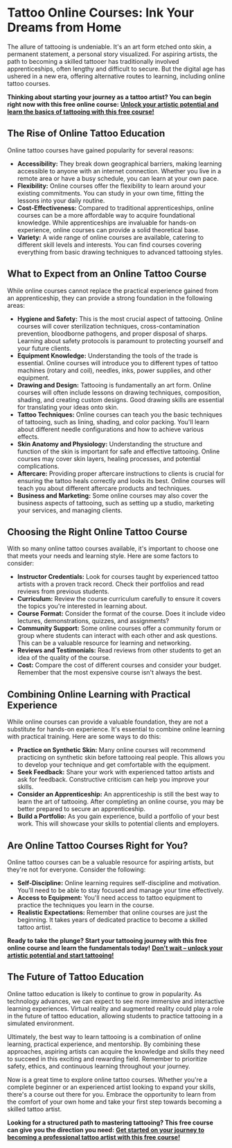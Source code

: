 # Tattoo Online Courses: Ink Your Dreams from Home

The allure of tattooing is undeniable. It's an art form etched onto skin, a permanent statement, a personal story visualized. For aspiring artists, the path to becoming a skilled tattooer has traditionally involved apprenticeships, often lengthy and difficult to secure. But the digital age has ushered in a new era, offering alternative routes to learning, including online tattoo courses.

**Thinking about starting your journey as a tattoo artist? You can begin right now with this free online course:** [**Unlock your artistic potential and learn the basics of tattooing with this free course!**](https://udemywork.com/tattoo-online-courses)

## The Rise of Online Tattoo Education

Online tattoo courses have gained popularity for several reasons:

*   **Accessibility:** They break down geographical barriers, making learning accessible to anyone with an internet connection. Whether you live in a remote area or have a busy schedule, you can learn at your own pace.
*   **Flexibility:** Online courses offer the flexibility to learn around your existing commitments. You can study in your own time, fitting the lessons into your daily routine.
*   **Cost-Effectiveness:** Compared to traditional apprenticeships, online courses can be a more affordable way to acquire foundational knowledge. While apprenticeships are invaluable for hands-on experience, online courses can provide a solid theoretical base.
*   **Variety:** A wide range of online courses are available, catering to different skill levels and interests. You can find courses covering everything from basic drawing techniques to advanced tattooing styles.

## What to Expect from an Online Tattoo Course

While online courses cannot replace the practical experience gained from an apprenticeship, they can provide a strong foundation in the following areas:

*   **Hygiene and Safety:** This is the most crucial aspect of tattooing. Online courses will cover sterilization techniques, cross-contamination prevention, bloodborne pathogens, and proper disposal of sharps. Learning about safety protocols is paramount to protecting yourself and your future clients.
*   **Equipment Knowledge:** Understanding the tools of the trade is essential. Online courses will introduce you to different types of tattoo machines (rotary and coil), needles, inks, power supplies, and other equipment.
*   **Drawing and Design:** Tattooing is fundamentally an art form. Online courses will often include lessons on drawing techniques, composition, shading, and creating custom designs. Good drawing skills are essential for translating your ideas onto skin.
*   **Tattoo Techniques:** Online courses can teach you the basic techniques of tattooing, such as lining, shading, and color packing. You'll learn about different needle configurations and how to achieve various effects.
*   **Skin Anatomy and Physiology:** Understanding the structure and function of the skin is important for safe and effective tattooing. Online courses may cover skin layers, healing processes, and potential complications.
*   **Aftercare:** Providing proper aftercare instructions to clients is crucial for ensuring the tattoo heals correctly and looks its best. Online courses will teach you about different aftercare products and techniques.
*   **Business and Marketing:** Some online courses may also cover the business aspects of tattooing, such as setting up a studio, marketing your services, and managing clients.

## Choosing the Right Online Tattoo Course

With so many online tattoo courses available, it's important to choose one that meets your needs and learning style. Here are some factors to consider:

*   **Instructor Credentials:** Look for courses taught by experienced tattoo artists with a proven track record. Check their portfolios and read reviews from previous students.
*   **Curriculum:** Review the course curriculum carefully to ensure it covers the topics you're interested in learning about.
*   **Course Format:** Consider the format of the course. Does it include video lectures, demonstrations, quizzes, and assignments?
*   **Community Support:** Some online courses offer a community forum or group where students can interact with each other and ask questions. This can be a valuable resource for learning and networking.
*   **Reviews and Testimonials:** Read reviews from other students to get an idea of the quality of the course.
*   **Cost:** Compare the cost of different courses and consider your budget. Remember that the most expensive course isn't always the best.

## Combining Online Learning with Practical Experience

While online courses can provide a valuable foundation, they are not a substitute for hands-on experience. It's essential to combine online learning with practical training. Here are some ways to do this:

*   **Practice on Synthetic Skin:** Many online courses will recommend practicing on synthetic skin before tattooing real people. This allows you to develop your technique and get comfortable with the equipment.
*   **Seek Feedback:** Share your work with experienced tattoo artists and ask for feedback. Constructive criticism can help you improve your skills.
*   **Consider an Apprenticeship:** An apprenticeship is still the best way to learn the art of tattooing. After completing an online course, you may be better prepared to secure an apprenticeship.
*   **Build a Portfolio:** As you gain experience, build a portfolio of your best work. This will showcase your skills to potential clients and employers.

## Are Online Tattoo Courses Right for You?

Online tattoo courses can be a valuable resource for aspiring artists, but they're not for everyone. Consider the following:

*   **Self-Discipline:** Online learning requires self-discipline and motivation. You'll need to be able to stay focused and manage your time effectively.
*   **Access to Equipment:** You'll need access to tattoo equipment to practice the techniques you learn in the course.
*   **Realistic Expectations:** Remember that online courses are just the beginning. It takes years of dedicated practice to become a skilled tattoo artist.

**Ready to take the plunge? Start your tattooing journey with this free online course and learn the fundamentals today!** [**Don't wait – unlock your artistic potential and start tattooing!**](https://udemywork.com/tattoo-online-courses)

## The Future of Tattoo Education

Online tattoo education is likely to continue to grow in popularity. As technology advances, we can expect to see more immersive and interactive learning experiences. Virtual reality and augmented reality could play a role in the future of tattoo education, allowing students to practice tattooing in a simulated environment.

Ultimately, the best way to learn tattooing is a combination of online learning, practical experience, and mentorship. By combining these approaches, aspiring artists can acquire the knowledge and skills they need to succeed in this exciting and rewarding field. Remember to prioritize safety, ethics, and continuous learning throughout your journey.

Now is a great time to explore online tattoo courses. Whether you're a complete beginner or an experienced artist looking to expand your skills, there's a course out there for you. Embrace the opportunity to learn from the comfort of your own home and take your first step towards becoming a skilled tattoo artist.

 **Looking for a structured path to mastering tattooing? This free course can give you the direction you need:** [**Get started on your journey to becoming a professional tattoo artist with this free course!**](https://udemywork.com/tattoo-online-courses)

